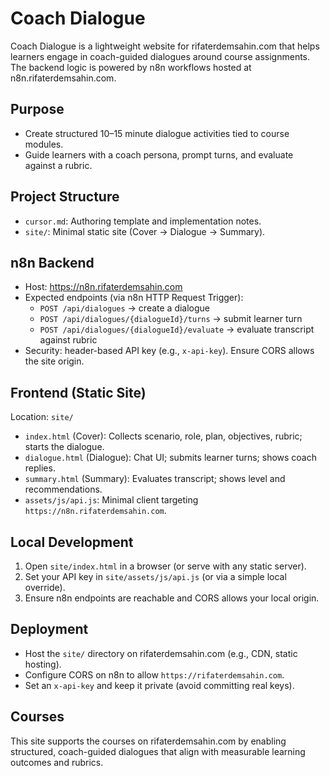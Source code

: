 # Coach Dialogue

Coach Dialogue is a lightweight website for rifaterdemsahin.com that helps learners engage in coach-guided dialogues around course assignments. The backend logic is powered by n8n workflows hosted at n8n.rifaterdemsahin.com.

## Purpose
- Create structured 10–15 minute dialogue activities tied to course modules.
- Guide learners with a coach persona, prompt turns, and evaluate against a rubric.

## Project Structure
- `cursor.md`: Authoring template and implementation notes.
- `site/`: Minimal static site (Cover → Dialogue → Summary).

## n8n Backend
- Host: https://n8n.rifaterdemsahin.com
- Expected endpoints (via n8n HTTP Request Trigger):
  - `POST /api/dialogues` → create a dialogue
  - `POST /api/dialogues/{dialogueId}/turns` → submit learner turn
  - `POST /api/dialogues/{dialogueId}/evaluate` → evaluate transcript against rubric
- Security: header-based API key (e.g., `x-api-key`). Ensure CORS allows the site origin.

## Frontend (Static Site)
Location: `site/`
- `index.html` (Cover): Collects scenario, role, plan, objectives, rubric; starts the dialogue.
- `dialogue.html` (Dialogue): Chat UI; submits learner turns; shows coach replies.
- `summary.html` (Summary): Evaluates transcript; shows level and recommendations.
- `assets/js/api.js`: Minimal client targeting `https://n8n.rifaterdemsahin.com`.

## Local Development
1. Open `site/index.html` in a browser (or serve with any static server).
2. Set your API key in `site/assets/js/api.js` (or via a simple local override).
3. Ensure n8n endpoints are reachable and CORS allows your local origin.

## Deployment
- Host the `site/` directory on rifaterdemsahin.com (e.g., CDN, static hosting).
- Configure CORS on n8n to allow `https://rifaterdemsahin.com`.
- Set an `x-api-key` and keep it private (avoid committing real keys).

## Courses
This site supports the courses on rifaterdemsahin.com by enabling structured, coach-guided dialogues that align with measurable learning outcomes and rubrics.
